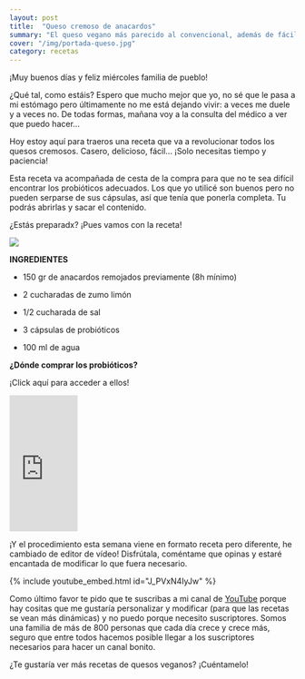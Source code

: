 ```yaml
---
layout: post
title:  "Queso cremoso de anacardos"
summary: "El queso vegano más parecido al convencional, además de fácil."
cover: "/img/portada-queso.jpg"
category: recetas
---
```



¡Muy buenos días y feliz miércoles familia de pueblo!


¿Qué tal, como estáis? Espero que mucho mejor que yo, no sé que le pasa a mi estómago pero últimamente no me está dejando vivir: a veces me duele y a veces no. De todas formas, mañana voy a la consulta del médico a ver que puedo hacer...



Hoy estoy aquí para traeros una receta que va a revolucionar todos los quesos cremosos. Casero, delicioso, fácil... ¡Solo necesitas tiempo y paciencia! 



Esta receta va acompañada de cesta de la compra para que no te sea difícil encontrar los probióticos adecuados. Los que yo utilicé son buenos pero no pueden serparse de sus cápsulas, así que tenía que ponerla completa. Tu podrás abrirlas y sacar el contenido.



¿Estás preparadx? ¡Pues vamos con la receta!






![](/img/queso.JPG)



**INGREDIENTES**


- 150 gr de anacardos remojados previamente (8h mínimo)


- 2 cucharadas de zumo limón


- 1/2 cucharada de sal


- 3 cápsulas de probióticos


- 100 ml de agua 



**¿Dónde comprar los probióticos?**


¡Click aquí para acceder a ellos!

<iframe style="width:120px;height:240px;" marginwidth="0" marginheight="0" scrolling="no" frameborder="0" src="https://rcm-eu.amazon-adsystem.com/e/cm?ref=qf_sp_asin_til&t=laveganadepue-21&m=amazon&o=30&p=8&l=as1&IS1=1&asins=B0001VVBQU&linkId=f8db0ec2fe720d384b7341020b0e77d3&bc1=FFFFFF&lt1=_top&fc1=333333&lc1=0066C0&bg1=FFFFFF&f=ifr">
    </iframe>




¡Y el procedimiento esta semana viene en formato receta pero diferente, he cambiado de editor de vídeo! Disfrútala, coméntame que opinas y estaré encantada de modificar lo que fuera necesario.






{% include youtube_embed.html id="J_PVxN4IyJw" %}







Como último favor te pido que te suscribas a mi canal de [YouTube](https://www.youtube.com/channel/UCpwpKnkPezvXFnVyzCWadIQ) porque hay cositas que me gustaría personalizar y modificar (para que las recetas se vean más dinámicas) y no puedo porque necesito suscriptores. Somos una familia de más de 800 personas que cada día crece y crece más, seguro que entre todos hacemos posible llegar a los suscriptores necesarios para hacer un canal bonito.



¿Te gustaría ver más recetas de quesos veganos? ¡Cuéntamelo!
